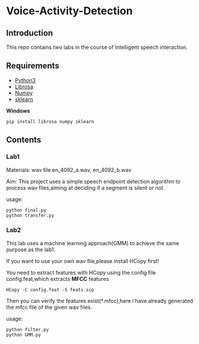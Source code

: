 # Voice-Activity-Detection

## Introduction

This repo contains two labs in the course of Intelligent speech interaction.

## Requirements

* [Python3](https://www.python.org/)
* [Librosa](http://librosa.github.io/librosa/)
* [Numpy](http://www.numpy.org/)
* [sklearn](http://scikit-learn.org/)

**Windows**

	pip install librosa numpy sklearn

## Contents

### Lab1

Materials: wav file en_4092_a.wav, en_4092_b.wav

Aim: This project uses a simple speech endpoint detection algorithm to process wav files,aiming at deciding if a segment is silent or not.

usage:

	python final.py
	python transfer.py

### Lab2

This lab uses a machine learning approach(GMM) to achieve the same purpose as the lab1.

If you want to use your own wav file,please install HCopy first!

You need to extract features with HCopy using the config file config.feat,which extracts **MFCC** features


	HCopy -C config.feat -S feats.scp

Then you can verify the features exist(*.mfcc),here l have already generated the mfcc file of the given wav files.

usage:

	python filter.py
	python GMM.py